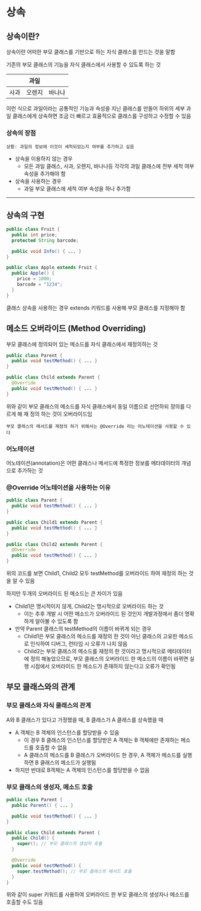 # 상속

## 상속이란?

상속이란 어떠한 부모 클래스를 기반으로 하는 자식 클래스를 만드는 것을 말함

기존의 부모 클래스의 기능을 자식 클래스에서 사용할 수 있도록 하는 것

|      | 과일   |        |
| ---- | ------ | ------ |
| 사과 | 오렌지 | 바나나 |

이런 식으로 과일이라는 공통적인 기능과 속성을 지닌 클래스를 만들어 하위의 세부 과일 클래스에게 상속하면 조금 더 빠르고 효율적으로 클래스를 구성하고 수정할 수 있음

### 상속의 장점

`상황: 과일의 정보에 이것이 세척되었는지 여부를 추가하고 싶음`

- 상속을 이용하지 않는 경우
  - 모든 과일 클래스, 사과, 오렌지, 바나나등 각각의 과일 클래스에 전부 세척 여부 속성을 추가해야 함
- 상속을 사용하는 경우
  - 과일 부모 클래스에 세척 여부 속성을 하나 추가함

---

## 상속의 구현

```Java
public class Fruit {
  public int price;
  protected String barcode;

  public void Info() { ... }
}

public class Apple extends Fruit {
  public Apple() {
    price = 1000;
    barcode = "1234";
  }
}
```

클래스 상속을 사용하는 경우 extends 키워드를 사용해 부모 클래스를 지정해야 함

## 메소드 오버라이드 (Method Overriding)

부모 클래스에 정의되어 있는 메소드를 자식 클래스에서 재정의하는 것

```Java
public class Parent {
  public void testMethod() { ... }
}

public class Child extends Parent {
  @Override
  public void testMethod() { ... }
}
```

위와 같이 부모 클래스의 메소드를 자식 클래스에서 동일 이름으로 선언하되 정의를 다르게 해 재 정의 하는 것이 오버라이드임

`부모 클래스의 메서드를 재정의 하기 위해서는 @Override 라는 어노테이션을 사용할 수 있다`

### 어노테이션

어노테이션(annotation)은 어떤 클래스나 메서드에 특정한 정보를 메타데이터의 개념으로 추가하는 것

### @Override 어노테이션을 사용하는 이유

```Java
public class Parent {
  public void testMethod() { ... }
}

public class Child1 extends Parent {
  public void testMethod() { ... }
}

public class Child2 extends Parent {
  @Override
  public void testMethod() { ... }
}
```

위의 코드를 보면 Child1, Child2 모두 testMethod를 오버라이드 하여 재정의 하는 것을 알 수 있음

하지만 두개의 오버라이드 된 메소드는 큰 차이가 있음

- Child1은 명시적이지 않게, Child2는 명시적으로 오버라이드 하는 것
  - 이는 추후 개발 시 어떤 메소드가 오버라이드 된 것인지 개발과정에서 좀더 명확하게 알아볼 수 있도록 함
- 만약 Parent 클래스의 testMethod의 이름이 바뀌게 되는 경우
  - Child1은 부모 클래스의 메소드를 재정의 한 것이 아닌 클래스의 고유한 메소드로 인식하여 디버그, 런타임 시 오류가 나지 않음
  - Child2는 부모 클래스의 메소드를 재정의 한 것이라고 명시적으로 메타데이터에 정의 해놓았으므로, 부모 클래스의 오버라이드 한 메소드의 이름이 바뀌면 실행 시점에서 오버라이드 한 메소드가 존재하지 않는다고 오류가 확인됨

## 부모 클래스와의 관계

### 부모 클래스와 자식 클래스의 관계

A와 B 클래스가 있다고 가정했을 때, B 클래스가 A 클래스를 상속했을 때

- A 객체는 B 객체의 인스턴스를 할당받을 수 있음
  - 이 경우 B 클래스의 인스턴스를 할당받은 A 객체는 B 객체에만 존재하는 메소드를 호출할 수 없음
  - A 클래스의 메소드를 B 클래스가 오버라이드 한 경우, A 객체가 메소드를 실행하면 B 클래스의 메소드가 실행됨
- 하지만 반대로 B객체는 A 객체의 인스턴스를 할당받을 수 없음

### 부모 클래스의 생성자, 메소드 호출

```Java
public class Parent {
  public Parent() { ... }

  public void testMethod() { ... }
}

public class Child extends Parent {
  public Child() {
    super(); // 부모 클래스의 생성자 호출
  }

  @Override
  public void testMethod() { 
    super.testMethod(); // 부모 클래스의 메서드 호출
  }
}
```

위와 같이 super 키워드를 사용하여 오버라이드 한 부모 클래스의 생성자나 메소드를 호출할 수도 있음

